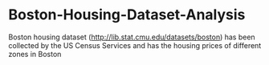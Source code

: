 # Boston-Housing-Dataset-Analysis
Boston housing dataset (http://lib.stat.cmu.edu/datasets/boston) has been collected by the US Census Services and has the housing prices of different zones in Boston 
